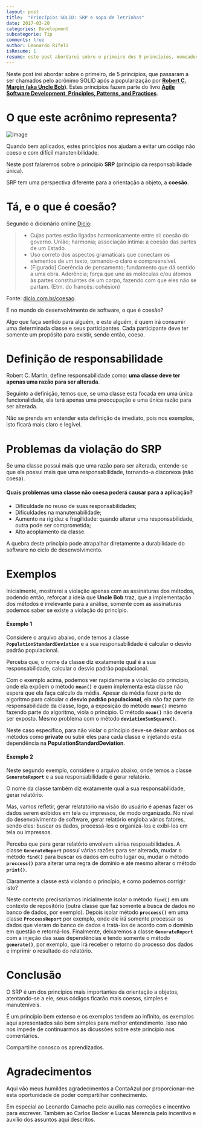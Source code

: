 ```yaml
---
layout: post
title:  "Princípios SOLID: SRP e sopa de letrinhas"
date: 2017-03-20
categories: Development
subcategorie: Tip
comments: true
author: Leonardo Rifeli
isResume: 1
resume: este post abordarei sobre o primeiro dos 5 princípios, nomeados com o acrônimo **SOLID** após a popularização por Robert C. Margin (aka Uncle Bob).
---
```


Neste post irei abordar sobre o primeiro, de 5 princípios, que passaram a ser chamados pelo acrônimo SOLID após a popularização por [**Robert C. Margin (aka Uncle Bob)**](cleancoder.com). Estes princípios fazem parte do livro [**Agile Software Development, Principles, Patterns, and Practices**](https://www.amazon.com.br/dp/0135974445/ref=asc_df_01359744454899280?smid=A1ZZFT5FULY4LN&tag=goog0ef-20&linkCode=asn&creative=380341&creativeASIN=0135974445).

# O que este acrônimo representa?

![image](http://www.csharpstar.com/wp-content/uploads/2016/01/SOLID.jpg)

Quando bem aplicados, estes princípios nos ajudam a evitar um código não coeso e com difícil manutenibilidade.

Neste post falaremos sobre o princípio **SRP** (princípio da responsabilidade única).

SRP tem uma perspectiva diferente para a orientação a objeto, a **coesão**.

# Tá, e o que é coesão?

Segundo o dicionário online [Dicio](https://www.dicio.com.br/coesao/):

> - Cujas partes estão ligadas harmonicamente entre si: coesão do governo.
União; harmonia; associação íntima: a coesão das partes de um Estado.
> - Uso correto dos aspectos gramaticais que conectam os elementos de um texto, tornando-o claro e compreensível.
> - [Figurado] Coerência de pensamento; fundamento que dá sentido a uma obra.
Aderência; força que une as moléculas e/ou átomos às partes constituintes de um corpo, fazendo com que eles não se partam.
> (Etm. do francês: cohésion)

Fonte: [dicio.com.br/coesao](https://www.dicio.com.br/coesao/).

E no mundo do desenvolvimento de software, o que é coesão?

Algo que faça sentido para alguém, e este alguém, é quem irá consumir uma determinada classe e seus participantes. Cada participante deve ter somente um propósito para existir, sendo então, coeso.

# Definição de responsabilidade

Robert C. Martin, define responsabilidade como: **uma classe deve ter apenas uma razão para ser alterada**.

Seguinto a definição, temos que, se uma classe esta focada em uma única funcionalidade, ela terá apenas uma preocupação e uma única razão para ser alterada.

Não se prenda em entender esta definição de imediato, pois nos exemplos, isto ficará mais claro e legível.

# Problemas da violação do SRP

Se uma classe possui mais que uma razão para ser alterada, entende-se que ela possui mais que uma responsabilidade, tornando-a disconexa (não coesa).

#### Quais problemas uma classe não coesa poderá causar para a aplicação?

- Dificuldade no reuso de suas responsabilidades;
- Dificuldades na manutenabilidade;
- Aumento na rigidez e fragilidade: quando alterar uma responsabilidade, outra pode ser comprometida;
- Alto acoplamento da classe.

A quebra deste princípio pode atrapalhar diretamente a durabilidade do software no ciclo de desenvolvimento.

# Exemplos

Inicialmente, mostrarei a violação apenas com as assinaturas dos métodos, podendo então, reforçar a ideia que **Uncle Bob** traz, que a implementação dos métodos é irrelevante para a análise, somente com as assinaturas podemos saber se existe a violação do princípio.

#### Exemplo 1

Considere o arquivo abaixo, onde temos a classe **`PopulationStandardDeviation`** e a sua responsabilidade é calcular o desvio padrão populacional.

<script src="https://gist.github.com/leonardorifeli/cceb88b6490a135892a780510abe4e60.js?file=PopulationStandardVariation.java"></script>

Perceba que, o nome da classe diz exatamente qual é a sua responsabilidade, calcular o desvio padrão populacional.

Com o exemplo acima, podemos ver rapidamente a violação do princípio, onde ela expõem o método **`mean()`** e quem implementa esta classe não espera que ela faça cálculo da média. Apesar da média fazer parte do algoritmo para calcular o **desvio padrão populacional**, ela não faz parte da responsabilidade da classe, logo, a exposição do método **`mean()`** mesmo fazendo parte do algoritmo, viola o princípio. O método **`mean()`** não deveria ser exposto. Mesmo problema com o método **`deviationSumSquare()`**.

Neste caso específico, para não violar o príncipio deve-se deixar ambos os métodos como **private** ou subir eles para cada classe e injetando esta dependência na **PopulationStandardDeviation**.

#### Exemplo 2

Neste segundo exemplo, considere o arquivo abaixo, onde temos a classe **`GenerateReport`** e a sua responsabilidade é gerar relatório.

<script src="https://gist.github.com/leonardorifeli/cceb88b6490a135892a780510abe4e60.js?file=GenerateReport.java"></script>

O nome da classe também diz exatamente qual a sua responsabilidade, gerar relatório.

Mas, vamos refletir, gerar relatatório na visão do usuário é apenas fazer os dados serem exibidos em tela ou impressos, de modo organizado. No nível do desenvolvimento de software, gerar relatório engloba vários fatores, sendo eles: buscar os dados, processá-los e organizá-los e exibi-los em tela ou impressos.

Perceba que para gerar relatório envolvem várias resposabilidades. A classe **`GenerateReport`** possuí várias razões para ser alterada, mudar o método **`find()`** para buscar os dados em outro lugar ou, mudar o método **`proccess()`** para alterar uma regra de domínio e até mesmo alterar o método **`print()`**.

Claramente a classe está violando o princípio, e como podemos corrigir isto?

Neste contexto precisaríamos inicialmente isolar o método **`find()`** em um contexto de repositório (outra classe que faz somente a busca de dados no banco de dados, por exemplo). Depois isolar método **`proccess()`** em uma classe **`ProccessReport`** por exemplo, onde ele irá somente processar os dados que vieram do banco de dados e tratá-los de acordo com o domínio em questão e retorná-los. Finalmente, deixaremos a classe **`GenerateReport`** com a injeção das suas dependências e tendo somente o método **`generate()`**, por exemplo, que irá receber o retorno do processo dos dados e imprimir o resultado do relatório.

# Conclusão

O SRP é um dos princípios mais importantes da orientação a objetos, atentando-se a ele, seus códigos ficarão mais coesos, simples e manuteníveis.

É um princípio bem extenso e os exemplos tendem ao infinito, os exemplos aqui apresentados são bem simples para melhor entendimento. Isso não nos impede de continuarmos as dicussões sobre este princípio nos comentários.

Compartilhe conosco os aprendizados.

# Agradecimentos

Aqui vão meus humildes agradecimentos a ContaAzul por proporcionar-me esta oportunidade de poder compartilhar conhecimento.

Em especial ao Leonardo Camacho pelo auxílio nas correções e incentivo para escrever. Também ao Carlos Becker e Lucas Merencia pelo incentivo e auxílio dos assuntos aqui descritos.